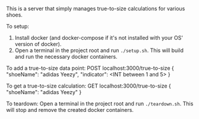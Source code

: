 This is a server that simply manages true-to-size calculations for various shoes.

To setup: 
1) Install docker (and docker-compose if it's not installed with your OS' version of docker).
2) Open a terminal in the project root and run `./setup.sh`. This will build and run the necessary docker containers.

To add a true-to-size data point:
POST localhost:3000/true-to-size
{
  "shoeName": "adidas Yeezy",
  "indicator": <INT between 1 and 5>
}

To get a true-to-size calculation:
GET localhost:3000/true-to-size
{
  "shoeName": "adidas Yeezy"
}

To teardown:
Open a terminal in the project root and run `./teardown.sh`. This will stop and remove the created docker containers.